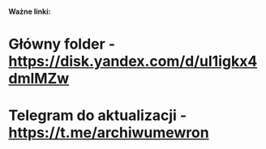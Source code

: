 #### Ważne linki:

# Główny folder - https://disk.yandex.com/d/ul1igkx4dmlMZw

# Telegram do aktualizacji - https://t.me/archiwumewron

